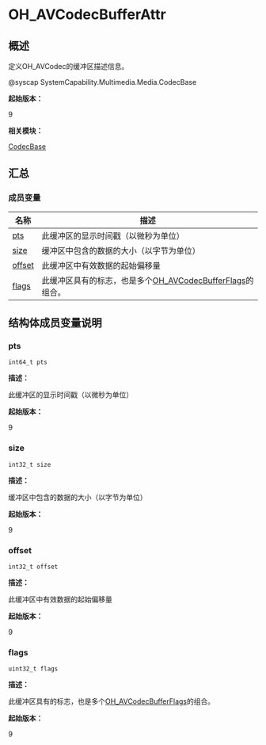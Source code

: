 # OH_AVCodecBufferAttr


## 概述

定义OH_AVCodec的缓冲区描述信息。

\@syscap SystemCapability.Multimedia.Media.CodecBase

**起始版本：**

9

**相关模块：**

[CodecBase](_codec_base.md)


## 汇总


### 成员变量

| 名称 | 描述 | 
| -------- | -------- |
| [pts](#pts) | 此缓冲区的显示时间戳（以微秒为单位） | 
| [size](#size) | 缓冲区中包含的数据的大小（以字节为单位） | 
| [offset](#offset) | 此缓冲区中有效数据的起始偏移量 | 
| [flags](#flags) | 此缓冲区具有的标志，也是多个[OH_AVCodecBufferFlags](_codec_base.md#oh_avcodecbufferflags)的组合。 | 


## 结构体成员变量说明


### pts

  
```
int64_t pts
```

**描述：**

此缓冲区的显示时间戳（以微秒为单位）

**起始版本：**

9


### size

  
```
int32_t size
```

**描述：**

缓冲区中包含的数据的大小（以字节为单位）

**起始版本：**

9


### offset

  
```
int32_t offset
```

**描述：**

此缓冲区中有效数据的起始偏移量

**起始版本：**

9


### flags

  
```
uint32_t flags
```

**描述：**

此缓冲区具有的标志，也是多个[OH_AVCodecBufferFlags](_codec_base.md#oh_avcodecbufferflags)的组合。

**起始版本：**

9

